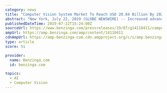 ```yaml
---
category: news
title: "Computer Vision System Market To Reach USD 20.84 Billion By 2026 | Reports And Data"
abstract: "New York, July 22, 2019 (GLOBE NEWSWIRE) -- Increased advancements in information and communication technology [ICT], increased demand for vision-guided robotic systems, and continuous R&D in digital technology resulted in boosting Computer Vision System ..."
publishedDateTime: 2019-07-22T15:24:00Z
sourceUrl: https://www.benzinga.com/pressreleases/19/07/g14110411/computer-vision-system-market-to-reach-usd-20-84-billion-by-2026-reports-and-data
ampUrl: https://amp.benzinga.com/amp/content/14110411
cdnAmpUrl: https://amp-benzinga-com.cdn.ampproject.org/c/s/amp.benzinga.com/amp/content/14110411
type: article
score: 51

provider:
  name: Benzinga.com
  id: benzinga.com

topics:
  - AI
  - Computer Vision
---
```


